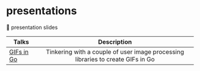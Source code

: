# presentations
:moyai: presentation slides

| Talks         | Description   | 
| ------------- |:-------------:| 
| [GIFs in Go](https://camilogarcialarotta.github.io/presentations/talks/gifs-in-go)    | Tinkering with a couple of user image processing libraries to create GIFs in Go |
